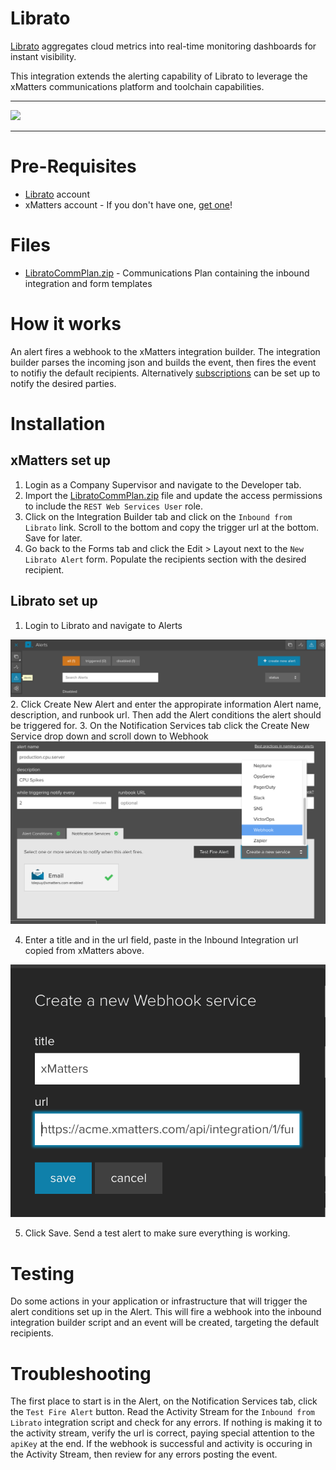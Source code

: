 # Librato
[Librato](http://www.solarwinds.com/librato) aggregates cloud metrics into real-time monitoring dashboards for instant visibility. 

This integration extends the alerting capability of Librato to leverage the xMatters communications platform and toolchain capabilities. 

---------

<kbd>
  <img src="https://github.com/xmatters/xMatters-Labs/raw/master/media/disclaimer.png">
</kbd>

---------


# Pre-Requisites
* [Librato](http://www.solarwinds.com/librato) account
* xMatters account - If you don't have one, [get one](https://www.xmatters.com)!

# Files
* [LibratoCommPlan.zip](LibratoCommPlan.zip) - Communications Plan containing the inbound integration and form templates

# How it works
An alert fires a webhook to the xMatters integration builder. The integration builder parses the incoming json and builds the event, then fires the event to notifiy the default recipients. Alternatively [subscriptions](http://help.xmatters.com/OnDemand/userguide/receivingalerts/subscriptions/howtousesubscriptions.htm) can be set up to notify the desired parties. 

# Installation


## xMatters set up
1. Login as a Company Supervisor and navigate to the Developer tab. 
2. Import the [LibratoCommPlan.zip](LibratoCommPlan.zip) file and update the access permissions to include the `REST Web Services User` role. 
3. Click on the Integration Builder tab and click on the `Inbound from Librato` link. Scroll to the bottom and copy the trigger url at the bottom. Save for later. 
4. Go back to the Forms tab and click the Edit > Layout next to the `New Librato Alert` form. Populate the recipients section with the desired recipient. 

## Librato set up
1. Login to Librato and navigate to Alerts

<kbd>
	<img src="media/LibratoAlerts.png">
</kbd>
2. Click Create New Alert and enter the appropirate information Alert name, description, and runbook url. Then add the Alert conditions the alert should be triggered for. 
3. On the Notification Services tab click the Create New Service drop down and scroll down to Webhook

<kbd>
	<img src="media/LibratoCreateService.png">
</kbd>

4. Enter a title and in the url field, paste in the Inbound Integration url copied from xMatters above. 

<kbd>
	<img src="media/LibratoWebhook.png">
</kbd>

5. Click Save. Send a test alert to make sure everything is working.

# Testing
Do some actions in your application or infrastructure that will trigger the alert conditions set up in the Alert. This will fire a webhook into the inbound integration builder script and an event will be created, targeting the default recipients. 

# Troubleshooting
The first place to start is in the Alert, on the Notification Services tab, click the `Test Fire Alert` button. Read the Activity Stream for the `Inbound from Librato` integration script and check for any errors. If nothing is making it to the activity stream, verify the url is correct, paying special attention to the `apiKey` at the end. If the webhook is successful and activity is occuring in the Activity Stream, then review for any errors posting the event. 

